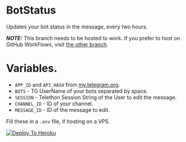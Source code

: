 # BotStatus
Updates your bot status in the message, every two hours.

**_NOTE:_** This branch needs to be hosted to work. If you prefer to host on GitHub WorkFlows, visit [the other branch](https://github.com/btwRagdoll/BotStatus/tree/gh-wf).

# Variables.

- `APP_ID` and `API_HASH` from [my.telegram.org](https://my.telegram.org).
- `BOTS` - TG UserName of your bots separated by space.
- `SESSION` - Telethon Session String of the User to edit the message.
- `CHANNEL_ID` - ID of your channel.
- `MESSAGE_ID` - ID of the message to edit.

Fill these in a `.env` file, if hosting on a VPS.

[![Deploy To Heroku](https://img.shields.io/badge/Deploy%20To%20Heroku-orange?style=for-the-badge&logo=heroku)](https://heroku.com/deploy?template=https://github.com/btwRagdoll/BotStatus)
